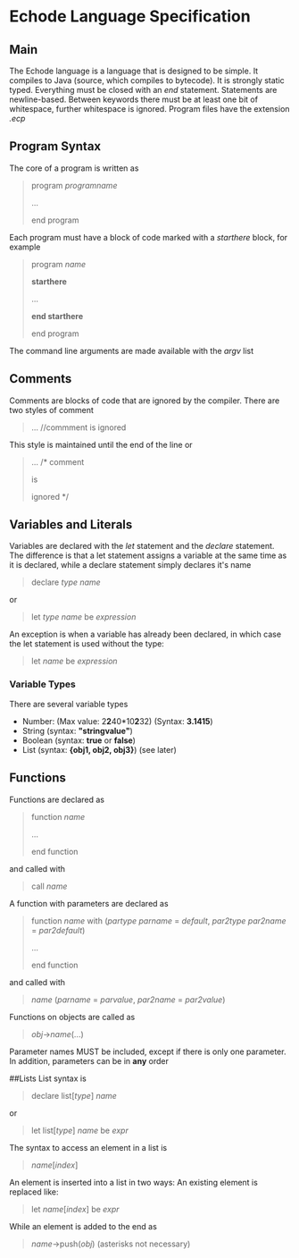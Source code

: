 Echode Language Specification
============================
## Main
The Echode language is a language that is designed to be simple. It compiles to Java (source, which compiles to bytecode).
It is strongly static typed.
Everything must be closed with an _end_ statement. Statements are newline-based. Between keywords there must be at least
one bit of whitespace, further whitespace is ignored.
Program files have the extension _.ecp_

## Program Syntax
The core of a program is written as
> program _programname_
>
> ...
>
> end program

Each program must have a block of code marked with a _starthere_ block, for example
> program _name_
>
> __starthere__
>
> ...
>
> __end starthere__
>
> end program

The command line arguments are made available with the _argv_ list
## Comments
Comments are blocks of code that are ignored by the compiler. There are two styles of comment
> ... //commment is ignored

This style is maintained until the end of the line
or
> ... /*
> comment
>
> is
>
> ignored */

## Variables and Literals
Variables are declared with the _let_ statement and the _declare_ statement. The difference is that a let statement
assigns a variable at the same time as it is declared, while a declare statement simply declares it's name
> declare _type_  _name_

or

> let _type_ _name_ be _expression_

An exception is when a variable has already been declared, in which case the let statement is used without the type:

> let _name_ be _expression_

### Variable Types
There are several variable types

 * Number: (Max value: 2**2**40*10**2**32) (Syntax: __3.1415__)
 * String (syntax: __"stringvalue"__)
 * Boolean (syntax: __true__ or __false__)
 * List (syntax: __{obj1, obj2, obj3}__) (see later)

## Functions

Functions are declared as
> function _name_
>
> ...
>
> end function

and called with
> call _name_

A function with parameters are declared as

> function _name_ with (_partype_ _parname_ = _default_, _par2type_ _par2name_ = _par2default_)
>
> ...
>
> end function

and called with
> _name_ (_parname_ = _parvalue_, _par2name_ = _par2value_)

Functions on objects are called as
> _obj_->_name_(...)

Parameter names MUST be included, except if there is only one parameter. In addition, parameters can be in __any__ order

##Lists
List syntax is
> declare list[_type_] _name_

or
> let list[_type_] _name_ be _expr_

The syntax to access an element in a list is
> _name_[_index_]

An element is inserted into a list in two ways: An existing element is replaced like:
> let _name_[_index_] be _expr_

While an element is added to the end as
> _name_->push(*obj*) (asterisks not necessary)